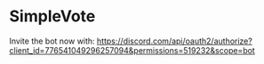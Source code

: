 # SimpleVote
Invite the bot now with: 
https://discord.com/api/oauth2/authorize?client_id=776541049296257094&permissions=519232&scope=bot

